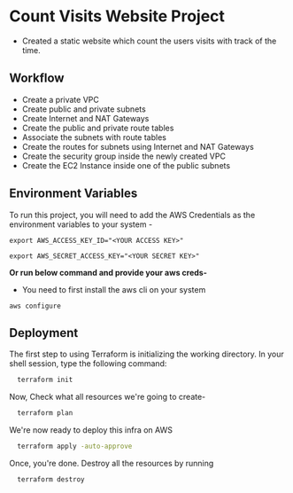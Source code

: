 
# Count Visits Website Project 

- Created a static website which count the users visits with track of the time.







## Workflow

- Create a private VPC
- Create public and private subnets
- Create Internet and NAT Gateways
- Create the public and private route tables
- Associate the subnets with route tables
- Create the routes for subnets using Internet and NAT Gateways
- Create the security group inside the newly created VPC
- Create the EC2 Instance inside one of the public subnets



## Environment Variables

To run this project, you will need to add the AWS Credentials as the environment variables to your system - 

`export AWS_ACCESS_KEY_ID="<YOUR ACCESS KEY>"`

`export AWS_SECRET_ACCESS_KEY="<YOUR SECRET KEY>"`

**Or run below command and provide your aws creds-** 

- You need to first install the aws cli on your system

```
aws configure
```



## Deployment

The first step to using Terraform is initializing the working directory. In your shell session, type the
following command:

```bash
  terraform init
```

 Now, Check what all resources we're going to create- 

```bash
  terraform plan
```

 We're now ready to deploy this infra on AWS
```bash
  terraform apply -auto-approve
```

 Once, you're done. Destroy all the resources by running
```
  terraform destroy 
```
